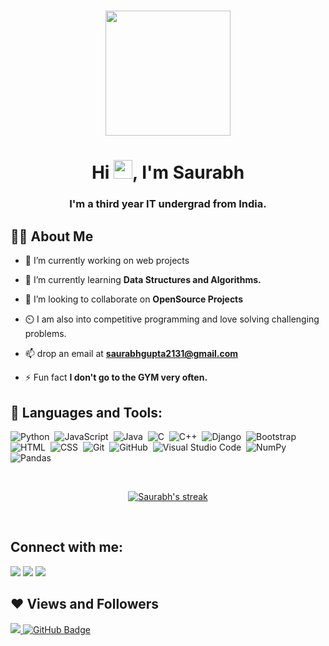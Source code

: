 <h1 align="center"><a href="#"><img width="200px" height="200px" src="https://media4.giphy.com/media/ZXkraFrlIW1D25M6ZJ/200w.webp?cid=ecf05e477zpkwvdzf57eqfjspgi7f4xhfdh9xzei7dwqt2zm&rid=200w.webp&ct=g" height="175px"/></a></h1>

<h1 align="center">Hi <img src="https://raw.githubusercontent.com/MartinHeinz/MartinHeinz/master/wave.gif" width="30px">, I'm Saurabh</h1>
<h3 align="center">I'm a third year IT undergrad from India.</h3>


## 🙋‍♂️ About Me

- 🔭 I’m currently working on web projects

- 🌱 I’m currently learning **Data Structures and Algorithms.**

- 👯 I’m looking to collaborate on **OpenSource Projects**

- ⏲️ I am also into competitive programming and love solving challenging problems. 

- 📫 drop an email at **saurabhgupta2131@gmail.com**

- ⚡ Fun fact **I don't go to the GYM very often.**

## 🚀 Languages and Tools:

<p align="left"> 

<!-- <code><img height="30" src="https://raw.githubusercontent.com/github/explore/80688e429a7d4ef2fca1e82350fe8e3517d3494d/topics/javascript/javascript.png"></code>
<code><img height="30" src="https://raw.githubusercontent.com/github/explore/80688e429a7d4ef2fca1e82350fe8e3517d3494d/topics/cpp/cpp.png"></code>
<code><img height="30" src="https://raw.githubusercontent.com/github/explore/80688e429a7d4ef2fca1e82350fe8e3517d3494d/topics/python/python.png"></code>
<code><img height="30" src="https://raw.githubusercontent.com/github/explore/80688e429a7d4ef2fca1e82350fe8e3517d3494d/topics/mysql/mysql.png"></code>
<code><img height="30" src="https://raw.githubusercontent.com/github/explore/80688e429a7d4ef2fca1e82350fe8e3517d3494d/topics/git/git.png"></code> -->
![Python](https://img.shields.io/badge/-Python-05122A?style=flat&logo=python)&nbsp;
![JavaScript](https://img.shields.io/badge/-JavaScript-05122A?style=flat&logo=javascript)&nbsp;
![Java](https://img.shields.io/badge/-Java-05122A?style=flat&logo=Java&logoColor=FFA518)&nbsp;
![C](https://img.shields.io/badge/-C-05122A?style=flat&logo=C&logoColor=A8B9CC)&nbsp;
![C++](https://img.shields.io/badge/-C++-05122A?style=flat&logo=C%2B%2B&logoColor=00599C)&nbsp;
![Django](https://img.shields.io/badge/-Django-05122A?style=flat&logo=django&logoColor=092E20)&nbsp;
![Bootstrap](https://img.shields.io/badge/-Bootstrap-05122A?style=flat&logo=bootstrap&logoColor=563D7C)\
![HTML](https://img.shields.io/badge/-HTML-05122A?style=flat&logo=HTML5)&nbsp;
![CSS](https://img.shields.io/badge/-CSS-05122A?style=flat&logo=CSS3&logoColor=1572B6)&nbsp;
![Git](https://img.shields.io/badge/-Git-05122A?style=flat&logo=git)&nbsp;
![GitHub](https://img.shields.io/badge/-GitHub-05122A?style=flat&logo=github)&nbsp;
![Visual Studio Code](https://img.shields.io/badge/-Visual%20Studio%20Code-05122A?style=flat&logo=visual-studio-code&logoColor=007ACC)&nbsp;
![NumPy](https://img.shields.io/badge/numpy%20-%23013243.svg?&style=flat&logo=numpy&logoColor=white)&nbsp;
![Pandas](https://img.shields.io/badge/pandas%20-%23150458.svg?&style=flat&logo=pandas&logoColor=white)&nbsp; 
</p>


<br/>

<p align="center">
    <a href="https://github.com/skgx/github-readme-streak-stats">
        <img title="🔥 Get streak stats for your profile at git.io/streak-stats" alt="Saurabh's streak" src="https://github-readme-streak-stats.herokuapp.com/?user=skgx&theme=black-ice&hide_border=true&stroke=0000&background=060A0CD0"/>
    </a>
</p>


 

<br/>

## Connect with me:
<p align="left">

<a href = "https://www.linkedin.com/in/saurabh-gupta-74b391176/"><img src="https://img.icons8.com/fluent/48/000000/linkedin.png"/></a>
<a href = "https://twitter.com/_Saurabh_12"><img src="https://img.icons8.com/fluent/48/000000/twitter.png"/></a>
<a href = "https://www.instagram.com/_saurabhh._/"><img src="https://img.icons8.com/fluent/48/000000/instagram-new.png"/></a>


</p>

## ❤ Views and Followers
<a href="https://github.com/Meghna-DAS/github-profile-views-counter">
    <img src="https://komarev.com/ghpvc/?username=skgx">
</a>
<a href="https://github.com/skgx?tab=followers"><img src="https://img.shields.io/github/followers/skgx?label=Followers&style=social" alt="GitHub Badge"></a>
